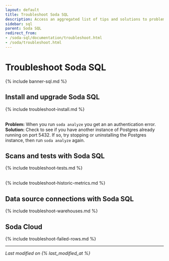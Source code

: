 ```yaml
---
layout: default
title: Troubleshoot Soda SQL
description: Access an aggregated list of tips and solutions to problems using Soda.
sidebar: sql
parent: Soda SQL
redirect_from: 
- /soda-sql/documentation/troubleshoot.html
- /soda/troubleshoot.html
---
```


# Troubleshoot Soda SQL

{% include banner-sql.md %}

## Install and upgrade Soda SQL

{% include troubleshoot-install.md %}
<br />
<br />

**Problem:** When you run `soda analyze` you get an an authentication error. <br />
**Solution:** Check to see if you have another instance of Postgres already running on port 5432. If so, try stopping or uninstalling the Postgres instance, then run `soda analyze` again. 
<br />

## Scans and tests with Soda SQL

{% include troubleshoot-tests.md %}
<br />
<br />

{% include troubleshoot-historic-metrics.md %}
<br />

## Data source connections with Soda SQL

{% include troubleshoot-warehouses.md %}
<br />

## Soda Cloud

{% include troubleshoot-failed-rows.md %}
<br />

---
*Last modified on {% last_modified_at %}*
